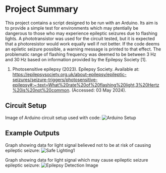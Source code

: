 # Project Summary

This project contains a script designed to be run with an Arduino. Its aim is to provide a simple test for 
environments which may ptentially be dangerous to those who may experience epileptic seizures
due to flashing lights. A phototransistor was used for the circuit tested, but it is expected that
a photoresistor would work equally well if not better. If the code deems an epiletic seizure possible,
a warning message is printed to that effect. The problematic range of flashing frequency was deemed to be between 3 Hz and 30 Hz based on information provided by the Epilepsy Society [1].

1. Photosensitive epilepsy (2023). Epilepsy Society. Available at: https://epilepsysociety.org.uk/about-epilepsy/epileptic-seizures/seizure-triggers/photosensitive-epilepsy#:~:text=What%20rate%20of%20flashing%20light,3%20Hertz%20is%20not%20common. (Accessed: 03 May 2024).

## Circuit Setup
Image of Arduino circuit setup used with code:
![Arduino Setup](https://github.com/JoelANB/Arduino-Projects/assets/60829930/7bac204b-c291-4dee-a929-a360dbc94d88)


## Example Outputs
Graph showing data for light signal believed not to be at risk of causing epileptic seizure:
![Safe Lighting1](https://github.com/JoelANB/Arduino-Projects/assets/60829930/cb5121cd-15ed-45db-a4fb-77b492a33504)

Graph showing data for light signal which may cause epileptic seizure epileptic seizure:
![Epilepsy Detection Image](https://github.com/JoelANB/Arduino-Projects/assets/60829930/7d812796-12ad-4b1c-aebb-edb66839a39e)

